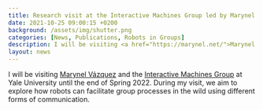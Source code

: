 ```yaml
---
title: Research visit at the Interactive Machines Group led by Marynel V&aacute;zquez
date: 2021-10-25 09:00:15 +0200
background: /assets/img/shutter.png
categories: [News, Publications, Robots in Groups]
description: I will be visiting <a href="https://marynel.net/">Marynel V&aacute;zquez</a> and the <a href="https://interactive-machines.gitlab.io/">Interactive Machines Group</a> at Yale University until the end of Spring 2022.
layout: news
---
```


I will be visiting <a href="https://marynel.net/">Marynel V&aacute;zquez</a> and the <a href="https://interactive-machines.gitlab.io/">Interactive Machines Group</a> at Yale University until the end of Spring 2022.
During my visit, we aim to explore how robots can facilitate group processes in the wild using different forms of communication.

